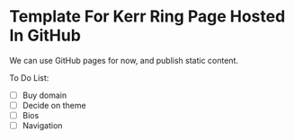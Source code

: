 # Template For Kerr Ring Page Hosted In GitHub

We can use GitHub pages for now, and publish static content.

To Do List:

- [ ] Buy domain
- [ ] Decide on theme
- [ ] Bios
- [ ] Navigation
